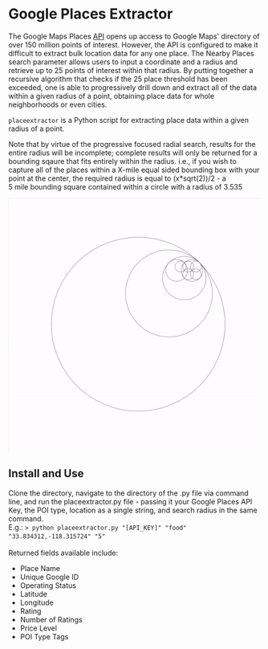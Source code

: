# Google Places Extractor

The Google Maps Places [API](https://cloud.google.com/maps-platform/places/) opens up access to Google Maps' directory of over 150 million points of interest. However, the API is configured to make it difficult to extract bulk location data for any one place. The Nearby Places search parameter allows users to input a coordinate and a radius and retrieve up to 25 points of interest within that radius. By putting together a recursive algorithm that checks if the 25 place threshold has been exceeded, one is able to progressively drill down and extract all of the data within a given radius of a point, obtaining place data for whole neighborhoods or even cities. 
    
`placeextractor` is a Python script for extracting place data within a given radius of a point. 

Note that by virtue of the progressive focused radial search, results for the entire radius will be incomplete; complete results will only be returned for a bounding sqaure that fits entirely within the radius. i.e., if you wish to capture all of the places within a X-mile equal sided bounding box with your point at the center, the required radius is equal to (x*sqrt(2))/2 - a  
5 mile bounding square contained within a circle with a radius of 3.535 

![GIF of Recursion](/example.gif)

## Install and Use

Clone the directory, navigate to the directory of the .py file via command line, and run the placeextractor.py file - passing it your Google Places API Key, the POI type, location as a single string, and search radius in the same command.<br>
E.g.: `> python placeextractor.py "[API_KEY]" "food" "33.834312,-118.315724" "5"`
<br>
<br>
Returned fields available include:  
* Place Name
* Unique Google ID
* Operating Status
* Latitude
* Longitude
* Rating
* Number of Ratings
* Price Level
* POI Type Tags
